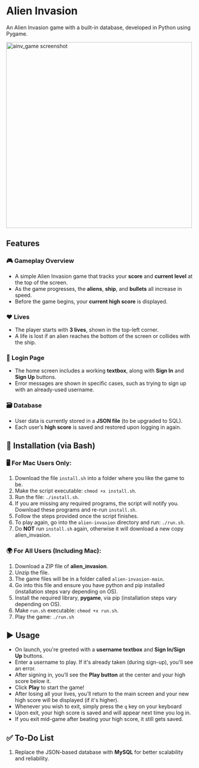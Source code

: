 # Alien Invasion  
An Alien Invasion game with a built-in database, developed in Python using Pygame.

<img width="500" alt="ainv_game screenshot" src="https://github.com/user-attachments/assets/e6dc3ccb-0412-4370-b62f-1c79d885042c" />

## Features

### 🎮 Gameplay Overview
- A simple Alien Invasion game that tracks your **score** and **current level** at the top of the screen.
- As the game progresses, the **aliens**, **ship**, and **bullets** all increase in speed.
- Before the game begins, your **current high score** is displayed.

### ❤️ Lives
- The player starts with **3 lives**, shown in the top-left corner.
- A life is lost if an alien reaches the bottom of the screen or collides with the ship.

### 🔐 Login Page
- The home screen includes a working **textbox**, along with **Sign In** and **Sign Up** buttons.
- Error messages are shown in specific cases, such as trying to sign up with an already-used username.

### 🗃️ Database
- User data is currently stored in a **JSON file** (to be upgraded to SQL).
- Each user’s **high score** is saved and restored upon logging in again.

## 🚀 Installation (via Bash)

### 🖥️ For Mac Users Only:
   1. Download the file `install.sh` into a folder where you like the game to be.
   2. Make the script executable: `chmod +x install.sh`.
   3. Run the file: `./install.sh`.
   4. If you are missing any required programs, the script will notify you. Download these programs and re-run `install.sh`.
   5. Follow the steps provided once the script finishes.
   6. To play again, go into the `alien-invasion` directory and run: `./run.sh`.
   7. Do **NOT** run `install.sh` again, otherwise it will download a new copy alien_invasion.

### 🌍 For All Users (Including Mac):
   1. Download a ZIP file of **alien_invasion**.
   2. Unzip the file.
   3. The game files will be in a folder called `alien-invasion-main`.
   4. Go into this file and ensure you have python and pip installed (installation steps vary depending on OS).
   5. Install the required library, **pygame**, via pip (installation steps vary depending on OS).
   6. Make `run.sh` executable: `chmod +x run.sh`.
   7. Play the game: `./run.sh`
      

## ▶️ Usage

- On launch, you're greeted with a **username textbox** and **Sign In/Sign Up** buttons.
- Enter a username to play. If it's already taken (during sign-up), you'll see an error.
- After signing in, you’ll see the **Play button** at the center and your high score below it.
- Click **Play** to start the game!
- After losing all your lives, you’ll return to the main screen and your new high score will be displayed (if it's higher).
- Whenever you wish to exit, simply press the `q` key on your keyboard
- Upon exit, your high score is saved and will appear next time you log in.
- If you exit mid-game after beating your high score, it still gets saved.

## ✅ To-Do List

1. Replace the JSON-based database with **MySQL** for better scalability and reliability.
   
